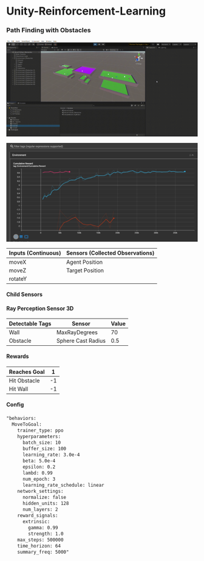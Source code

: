 # Unity-Reinforcement-Learning

### Path Finding with Obstacles

![](https://github.com/Shraeyas/Unity-Reinforcement-Learning/blob/master/images/MoveToGoal_Obstacles.gif)

![](https://github.com/Shraeyas/Unity-Reinforcement-Learning/blob/master/images/rewards.jpg)

| Inputs  (Continuous) | Sensors (Collected Observations) |
| -------------------- | -------------------------------- |
| moveX                | Agent Position                   |
| moveZ                | Target Position                  |
| rotateY              |                                  |

#### Child Sensors

#### Ray  Perception Sensor 3D

| Detectable  Tags | Sensor             | Value |
| ---------------- | ------------------ | ----- |
| Wall             | MaxRayDegrees      | 70    |
| Obstacle         | Sphere Cast Radius | 0.5   |

#### Rewards

| Reaches Goal | 1    |
| ------------ | ---- |
| Hit Obstacle | -1   |
| Hit Wall     | -1   |

#### Config

```
"behaviors:
  MoveToGoal:
    trainer_type: ppo
    hyperparameters:
      batch_size: 10
      buffer_size: 100
      learning_rate: 3.0e-4
      beta: 5.0e-4
      epsilon: 0.2
      lambd: 0.99
      num_epoch: 3
      learning_rate_schedule: linear
    network_settings:
      normalize: false
      hidden_units: 128
      num_layers: 2
    reward_signals:
      extrinsic:
        gamma: 0.99
        strength: 1.0
    max_steps: 500000
    time_horizon: 64
    summary_freq: 5000"
```

